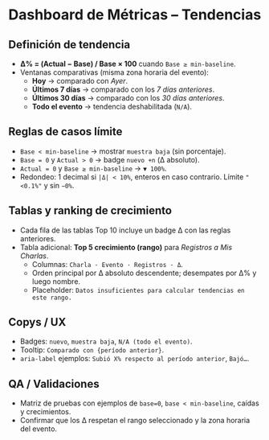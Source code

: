 # Dashboard de Métricas – Tendencias

## Definición de tendencia
- **Δ% = (Actual − Base) / Base × 100** cuando `Base ≥ min-baseline`.
- Ventanas comparativas (misma zona horaria del evento):
  - **Hoy** → comparado con *Ayer*.
  - **Últimos 7 días** → comparado con los *7 días anteriores*.
  - **Últimos 30 días** → comparado con los *30 días anteriores*.
  - **Todo el evento** → tendencia deshabilitada (`N/A`).

## Reglas de casos límite
- `Base < min-baseline` → mostrar `muestra baja` (sin porcentaje).
- `Base = 0` y `Actual > 0` → badge `nuevo +n` (Δ absoluto).
- `Actual = 0` y `Base ≥ min-baseline` → `▼ 100%`.
- Redondeo: 1 decimal si `|Δ| < 10%`, enteros en caso contrario. Límite `"<0.1%"` y sin `−0%`.

## Tablas y ranking de crecimiento
- Cada fila de las tablas Top 10 incluye un badge Δ con las reglas anteriores.
- Tabla adicional: **Top 5 crecimiento (rango)** para *Registros a Mis Charlas*.
  - Columnas: `Charla · Evento · Registros · Δ`.
  - Orden principal por Δ absoluto descendente; desempates por Δ% y luego nombre.
  - Placeholder: `Datos insuficientes para calcular tendencias en este rango.`

## Copys / UX
- Badges: `nuevo`, `muestra baja`, `N/A (todo el evento)`.
- Tooltip: `Comparado con {período anterior}`.
- `aria-label` ejemplos: `Subió X% respecto al período anterior`, `Bajó…`.

## QA / Validaciones
- Matriz de pruebas con ejemplos de `base=0`, `base < min-baseline`, caídas y crecimientos.
- Confirmar que los Δ respetan el rango seleccionado y la zona horaria del evento.


